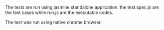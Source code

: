 The tests are run using jasmine standalone application.
the test.spec.js are the test cases while
run.js are the executable codes.

The test was run using native chrome browser.
